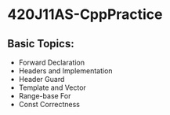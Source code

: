 # 420J11AS-CppPractice

## Basic Topics:
* Forward Declaration
* Headers and Implementation
* Header Guard
* Template and Vector
* Range-base For
* Const Correctness

